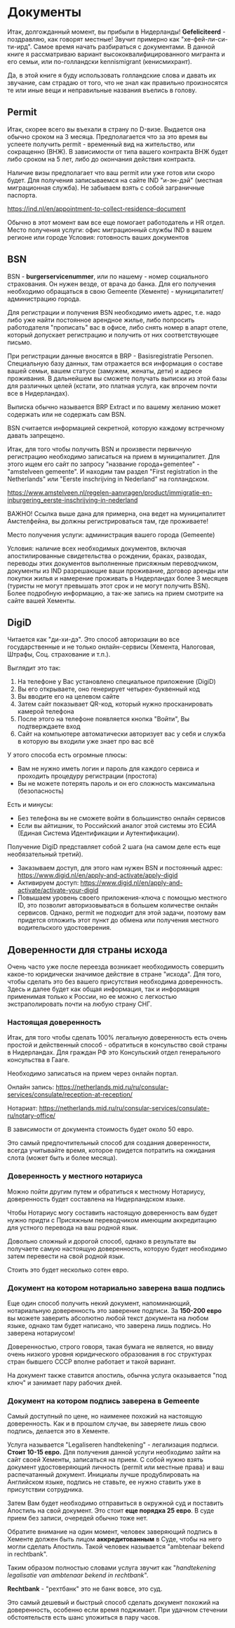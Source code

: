 # Документы

Итак, долгожданный момент, вы прибыли в Нидерланды! **Gefeliciteerd** - поздравляю, как говорят местные! Звучит примерно как "хе-фей-ли-си-ти-ирд". Самое время начать разбираться с документами. В данной книге я рассматриваю вариант высококвалифицированного мигранта и его семьи, или по-голландски kennismigrant (кенисмихрант).

Да, в этой книге я буду использовать голландские слова и давать их звучание, сам страдаю от того, что не знал как правильно произносятся те или иные вещи и неправильные названия въелись в голову.

## Permit

Итак, скорее всего вы въехали в страну по D-визе. Выдается она обычно сроком на 3 месяца. Предполагается что за это время вы успеете получить permit - временный вид на жительство, или сокращенно (ВНЖ). В зависимости от типа вашего контракта ВНЖ будет либо сроком на 5 лет, либо до окончания действия контракта.

Наличие визы предполагает что ваш permit или уже готов или скоро будет. Для получения записываемся на сайте IND "и-эн-дэй" (местная миграционная служба). Не забываем взять с собой заграничные паспорта.

https://ind.nl/en/appointment-to-collect-residence-document

Обычно в этот момент вам все еще помогает работодатель и HR отдел.
Место получения услуги: офис миграционный службы IND в вашем регионе или городе
Условия: готовность ваших документов

## BSN

BSN - **burgerservicenummer**, или по нашему - номер социального страхования. Он нужен везде, от врача до банка. Для его получения необходимо обращаться в свою Gemeente (Хементе) - муниципалитет/администрацию города.

Для регистрации и получения BSN необходимо иметь адрес, т.е. надо либо уже найти постоянное арендное жилье, либо попросить работодателя "прописать" вас в офисе, либо снять номер в апарт отеле, который допускает регистрацию и получить от них соответствующее письмо.

При регистрации данные вносятся в BRP - Basisregistratie Personen. Специальную базу данных, там отражается вся информация о составе вашей семьи, вашем статусе (замужем, женаты, дети) и адресе проживания. В дальнейшем вы сможете получать выписки из этой базы для различных целей (кстати, это платная услуга, как впрочем почти все в Нидерландах).

Выписка обычно называется BRP Extract и по вашему желанию может содержать или не содержать сам BSN.

BSN считается информацией секретной, которую каждому встречному давать запрещено.

Итак, для того чтобы получить BSN и произвести первичную регистрацию необходимо записаться на прием в муниципалитет. Для этого ищем его сайт по запросу "название города+gementee" - "amstelveen gemeente". И находим там раздел "First registration in the Netherlands" или "Eerste inschrijving in Nederland" на голландском.

https://www.amstelveen.nl/regelen-aanvragen/product/immigratie-en-inburgering_eerste-inschrijving-in-nederland

ВАЖНО! Ссылка выше дана для примерна, она ведет на муниципалитет Амстелфейна, вы должны регистрироваться там, где проживаете!

Место получения услуги: администрация вашего города (Gemeente)

Условия: наличие всех необходимых документов, включая апостилированные свидетельства о рождении, браках, разводах, переводы этих документов выполненные присяжным переводчиком, документы из IND разрешающие ваши проживание, договор аренды или покупки жилья и намерение проживать в Нидерландах более 3 месяцев (туристы не могут превышать этот срок и не могут получить BSN). Более подробную информацию, а так-же запись на прием смотрите на сайте вашей Хементы.

## DigiD
Читается как "ди-хи-дэ". Это способ авторизации во все государственные и не только онлайн-сервисы (Хемента, Налоговая, Штрафы, Соц. страхование и т.п.).

Выглядит это так: 
1. На телефоне у Вас установлено специальное приложение (DigiD)
2. Вы его открываете, оно генерирует четырех-буквенный код
3. Вы вводите его на целевом сайте
4. Затем сайт показывает QR-код, который нужно просканировать камерой телефона
5. После этого на телефоне появляется кнопка "Войти", Вы подтверждаете вход
6. Сайт на компьютере автоматически авторизует вас у себя и служба в которую вы входили уже знает про вас всё

У этого способа есть огромные плюсы:
* Вам не нужно иметь логин и пароль для каждого сервиса и проходить процедуру регистрации (простота)
* Вы не можете потерять пароль и он его сложность максимальна (безопасность)

Есть и минусы:
* Без телефона вы не сможете войти в большинство онлайн сервисов
* Если вы айтишник, то Российский аналог этой системы это ЕСИА (Единая Система Идентификации и Аутентификации).

Получение DigiD представляет собой 2 шага (на самом деле есть еще необязательный третий).
* Заказываем доступ, для этого нам нужен BSN и постоянный адрес: https://www.digid.nl/en/apply-and-activate/apply-digid
* Активируем доступ: https://www.digid.nl/en/apply-and-activate/activate-your-digid
* Повышаем уровень своего приложения-ключа с помощью местного ID, это позволит авторизовываться в большем количестве онлайн сервисов. Однако, permit не подходит для этой задачи, поэтому вам придется отложить этот пункт до обмена или получения местного водительского удостоверения.

## Доверенности для страны исхода

Очень часто уже после переезда возникает необходимость совершить какое-то юридически значимое действие в стране "исхода". Для того, чтобы сделать это без вашего присутствия необходима доверенность. Здесь и далее будет как общая информация, так и информация применимая только к России, но ее можно с легкостью экстраполировать почти на любую страну СНГ.

### Настоящая доверенность

Итак, для того чтобы сделать 100% легальную доверенность есть очень простой и действенный способ - обратиться в консульство свой страны в Нидерландах. Для граждан РФ это Консульский отдел генерального консульства в Гааге.

Необходимо записаться на прием через онлайн портал.

Онлайн запись: https://netherlands.mid.ru/ru/consular-services/consulate/reception-at-reception/

Нотариат: https://netherlands.mid.ru/ru/consular-services/consulate-ru/notary-office/

В зависимости от документа стоимость будет около 50 евро.

Это самый предпочтительный способ для создания доверенности, всегда учитывайте время, которое придется потратить на ожидания слота (может быть и более месяца).

### Доверенность у местного нотариуса

Можно пойти другим путем и обратиться к местному Нотариусу, доверенность будет составлена на Нидерландском языке.

Чтобы Нотариус могу составить настоящую доверенность вам будет нужно придти с Присяжным переводчиком имеющим аккредитацию для устного перевода на ваш родной язык.

Довольно сложный и дорогой способ, однако в результате вы получаете самую настоящую доверенность, которую будет необходимо затем перевести на свой родной язык.

Стоить это будет несколько сотен евро.

### Документ на котором нотариально заверена ваша подпись

Еще один способ получить некий документ, напоминающий, нотариальную доверенность это заверение подписи. За **150-200 евро** вы можете заверить абсолютно любой текст документа на любом языке, однако там будет написано, что заверена лишь подпись. Но заверена нотариусом!

Доверенностью, строго говоря, такая бумага не является, но ввиду очень низкого уровня юридического образования в гос структурах стран бывшего СССР вполне работает и такой вариант.

На документ также ставится апостиль, обычна услуга оказывается "под ключ" и занимает пару рабочих дней.

### Документ на котором подпись заверена в Gemeente

Самый доступный по цене, но наименее похожий на настоящую доверенность. Как и в прошлом случае, вы заверяете лишь свою подпись, делается это в Хементе.

Услуга называется "Legaliseren handtekening" - легализация подписи. **Стоит 10-15 евро.** Для получения данной услуги необходимо зайти на сайт своей Хементы, записаться на прием. С собой нужно взять документ удостоверяющий личность (permit или местные права) и ваш распечатанный документ. Инициалы лучше продублировать на Английском языке, подпись не ставьте, ее нужно ставить уже в присутствии сотрудника.

Затем Вам будет необходимо отправиться в окружной суд и поставить Апостиль на свой документ. Это стоит **еще порядка 25 евро**. В суде прием без записи, очередей обычно тоже нет.

Обратите внимание на один момент, человек заверяющий подпись в Хементе должен быть лицом **аккредитованным** в Суде, чтобы на него могли сделать Апостиль. Такой человек называется "ambtenaar bekend in rechtbank".

Таким образом полностью словами услуга звучит как "_handtekening legalisatie van ambtenaar bekend in rechtbank_".

**Rechtbank** - "рехтбанк" это не банк вовсе, это суд.

Это самый дешевый и быстрый способ сделать документ похожий на доверенность, особенно если время поджимает. При удачном стечении обстоятельств есть шанс уложиться в пару часов.
